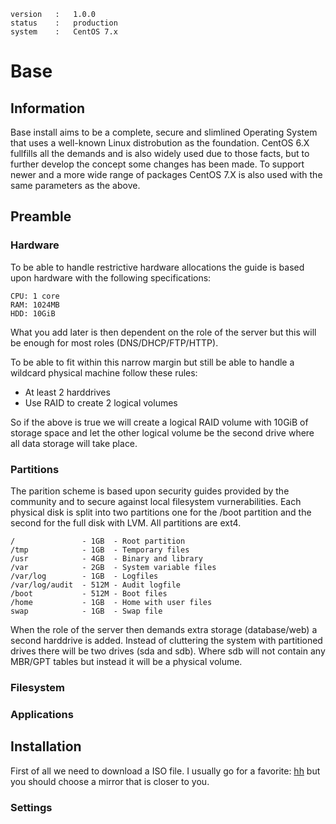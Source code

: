    version   :   1.0.0
    status    :   production
    system    :   CentOS 7.x

# Base #

## Information ##
Base install aims to be a complete, secure and slimlined Operating System
that uses a well-known Linux distrobution as the foundation. CentOS 6.X 
fullfills all the demands and is also widely used due to those facts, but
to further develop the concept some changes has been made. To support newer
and a more wide range of packages CentOS 7.X is also used with the same
parameters as the above.

## Preamble ##
### Hardware ###
To be able to handle restrictive hardware allocations the guide is based upon
hardware with the following specifications:

    CPU: 1 core
    RAM: 1024MB
    HDD: 10GiB

What you add later is then dependent on the role of the server but this will
be enough for most roles (DNS/DHCP/FTP/HTTP).

To be able to fit within this narrow margin but still be able to handle a 
wildcard physical machine follow these rules:

 * At least 2 harddrives
 * Use RAID to create 2 logical volumes

So if the above is true we will create a logical RAID volume with 10GiB of 
storage space and let the other logical volume be the second drive where all
data storage will take place.

### Partitions ###
The parition scheme is based upon security guides provided by the community
and to secure against local filesystem vurnerabilities. Each physical disk
is split into two partitions one for the /boot partition and the second for
the full disk with LVM. All partitions are ext4.

    /               - 1GB  - Root partition
    /tmp            - 1GB  - Temporary files
    /usr            - 4GB  - Binary and library
    /var            - 2GB  - System variable files
    /var/log        - 1GB  - Logfiles
    /var/log/audit  - 512M - Audit logfile
    /boot           - 512M - Boot files
    /home           - 1GB  - Home with user files
    swap            - 1GB  - Swap file

When the role of the server then demands extra storage (database/web) a second
harddrive is added. Instead of cluttering the system with partitioned drives
there will be two drives (sda and sdb). Where sdb will not contain any MBR/GPT
tables but instead it will be a physical volume.

### Filesystem ###

### Applications ###

## Installation ##
First of all we need to download a ISO file. I usually go for a favorite: 
[hh](http://mirror.hh.se) but you should choose a mirror that is closer to you.

### Settings ###


